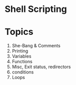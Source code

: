 # Shell Scripting

# Topics

1. She-Bang & Comments
2. Printing
3. Variables
4. Functions
5. Misc, Exit status, redirectors
6. conditions
7. Loops